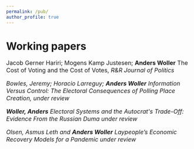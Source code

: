 ```yaml
---
permalink: /pub/
author_profile: true
---
```


# Working papers

<p style="font-size:16px"> Jacob Gerner Hariri; Mogens Kamp Justesen; <b>Anders Woller</b> The Cost of Voting and the Cost of Votes, <i> R&R Journal of Politics <i/></p>

<p style="font-size:16px"> Bowles, Jeremy; Horacio Larreguy; <b>Anders Woller</b> Information Versus Control: The Electoral Consequences of Polling Place Creation, <i> under review <i/></p>

<p style="font-size:16px"> <b>Woller, Anders</b> Electoral Systems and the Autocrat's Trade-Off: Evidence From the Russian Duma <i> under review <i/></p>

<p style="font-size:16px"> Olsen, Asmus Leth and <b>Anders Woller</b> Laypeople’s Economic Recovery Models for a Pandemic <i> under review <i/></p>
